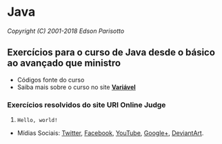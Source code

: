 # Java 
*Copyright (C) 2001-2018 Edson Parisotto*

## Exercícios para o curso de Java desde o básico ao avançado que ministro
* Códigos fonte do curso
* Saiba mais sobre o curso no site [**Variável**](http://variavel.com.br/)

### Exercícios resolvidos do site URI Online Judge

1. `Hello, world!`

* Mídias Sociais:
  [Twitter](https://twitter.com/edsonparisotto/),
  [Facebook](https://facebook.com/parisotto.com.br/),
  [YouTube](https://www.youtube.com/user/edsonparisotto),
  [Google+](https://plus.google.com/+edsonparisotto/posts),
  [DeviantArt](https://parisotto.deviantart.com/).

